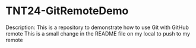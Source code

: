 # TNT24-GitRemoteDemo
Description: This is a repository to demonstrate how to use Git with GitHub remote
This is a small change in the README file on my local to push to my remote
